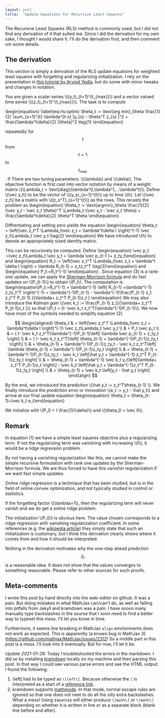 ```yaml
---
layout: post
title:  "Update equations for Recursive Least Squares"
---
```

The Recursive Least Squares (RLS) method is commonly used, but I did not find any derivation of it that suited me. 
Since I did the derivation for my own sake, I thought I would share it.
I'll do the derivation first, and then comment om some details.


## The derivation
This section is simply a derivation of the RLS update equations for weighted least squares with forgetting and regularizing initialization.
I rely on the presentation in [this tutorial by Arvind Yedla](http://pfister.ee.duke.edu/courses/ece586/ex\_proj\_2008.pdf), but do some with minor tweaks and changes in notation.

You are given a scalar series \\((y\_t)\_{t=1}^{t\_{max}}\\) and a vector valued time series \\((z\_t)\_{t=1}^{t\_{max}}\\). The task is to compute

\\begin{equation}
\label{eq:rls:optim} \theta\_t := \text{arg min}\_\theta \frac{1}{2} \sum\_{s=1}^{t} \lambda^{t-s} |y\_{s} - \theta^T z\_{s} |^2 + \frac{\lambda^t\delta}{2} |\theta|^2 \tag{1}
\\end{equation}

repeatedly for $$t$$ from $$t=1$$ to $$t_{max}$$. If  There are two tuning parameters: \\(\lambda\\) and \\(\delta\\).
The objective function is first cast into vector notation by means of a weight matrix \\(\Lambda\_t = \text{diag}(\lambda^0,\lambda^1,...\lambda^t)\\).
Define \\(\vec y\_t\\) to be the vector of \\((y\_s)\_{s=1}^{t}\\) up to time \\(t\\).
Let \\(\vec z\_t\\) be a matrix with \\((z\_s^T)\_{s=1}^{t}\\) as the rows. This recasts the problem as
\\begin{equation} \theta\_t := \text{argmin}\_\theta \frac{1}{2} (\vec y\_t -  \vec z\_t \theta)^T \Lambda\_t (\vec y\_t - \vec z\_t \theta) + \frac{\lambda^t\delta}{2} \theta^T \theta \\end{equation}
 

Diffrentiating and setting zero yields the equation
\\begin{equation} \theta\_t = \left(\vec z\_t^T \Lambda\_t\vec z\_t + \lambda^t\delta I \right)^{-1} \vec z\_t\Lambda\_t \vec y\_t  \tag{2} \\end{equation}
We have introduced \\(I\\) to denote an appropriately sized identity matrix.

This can be recursively be computed. Define 
\\begin{equation} \vec p\_t :=\vec z\_t\Lambda\_t \vec y\_t = \lambda \vec p\_{t-1 }+ z\_ty\_t\\end{equation}
and 
\\begin{equation} R\_t := \left(\vec z\_t^T \Lambda\_t\vec z\_t + \lambda^t \delta I \right)  = \lambda R\_{t-1} + z\_tz\_t^T \tag{3}\\end{equation}
and 
\\begin{equation} P\_t:=R\_t^{-1} \\end{equation}
. Since equation (3) is a rank-one update, we can apply the  [Sherman–Morrison formula](https://en.wikipedia.org/wiki/Sherman%E2%80%93Morrison\_formula) and do fast updates on \\(P\_{t-1}\\) to obtain \\(P\_t\\).
The computation is
\\begin{equation}P\_t:=R\_t^{-1} = \lambda^{-1} \left( R\_{t-1} +\lambda^{-1} z\_tz\_t^T   \right)^{-1} = \lambda^{-1}P\_{t-1} - \lambda^{-1}\frac{P\_{t-1} z\_t z\_t^T P\_{t-1} }{\lambda+ z\_t^T P\_{t-1}z\_t } \\end{equation}
We may also introduce the _Kalman gain_ \\(\vec k\_t := \frac{P\_{t-1} z\_t}{\lambda+ z\_t^T P\_{t-1}z\_t }\\) so that \\(P\_t = (I- \vec k\_t z\_t^T)\lambda^{-1}P\_{t-1}\\). We now have most of the symbols needed to simplify equation (2).


$$
\begin{aligned}
	\theta_t
	 & = \left(\vec z_t^T \Lambda_t\vec z_t + \lambda^t\delta I \right)^{-1} \vec z_t\Lambda_t \vec y_t                                                               \\
	 & = P_t \vec p_t                                                                                                                                                     \\
	 & = ( I- \vec k_t z_t^T)\lambda^{-1}P_{t-1}\left[ \lambda \vec p_{t-1} + z_ty_t \right]                                                                        \\
	 & = ( I- \vec k_t z_t^T)\left[ \theta_{t-1} + \lambda^{-1}P_{t-1}z_ty_t \right\]                                                                                \\
	 & =   \theta_{t-1} + \lambda^{-1}P_{t-1}z_ty_t - \vec k_t z_t^T\left[ \lambda \theta_{t-1} + \lambda^{-1}P_{t-1}z_ty_t \right]                             \\
	 & =   \theta_{t-1} + \lambda^{-1}P_{t-1}z_ty_t - \vec k_t \left[\hat y_t + \lambda^{-1} z_t^T P_{t-1}z_ty_t \right]                                        \\
	 & =   \theta_{t-1} + \lambda^{-1} \vec k_t y_t\left[\lambda+ z_t^T P_{t-1}z_t \right\] - \vec k_t \left[\hat y_t + \lambda^{-1}z_t^T P_{t-1}z_ty_t \right] \\
	 & =   \theta_{t-1} + \vec k_t \left[y_t - \hat y_t \right]
\end{align}
$$

By the end, we introduced the prediction \\(\hat y\_t := z\_t^T\theta\_{t-1} \\). We finally introduce the _prediction error_ or _innovation_ \\(e\_t := y\_t - \hat y\_t\\) and arrive at our final update equation
\\begin{equation} \theta\_t = \theta\_{t-1}+\vec k\_t e\_t\\end{equation}

We initialize with \\(P\_0 = I \frac{1}{\delta}\\) and \\(\theta\_0 = \vec 0\\).

## Remark

In equation (1) we have a simple least squares objective plus a regularizing term. If not the regularizing term was vanishing with increasing \\(t\\), it would be a ridge regression problem.

By not having a vanishing regularization like this, we cannot make the simple recursive formulation with rank one updates by the Sherman-Morrison formula. We are thus forced to have this vanishin regularization if we want fast simple updates.

Online ridge regression is a technique that has been studied, but is in the field of online convex optimization, and not typically studied in control or statistics.

If the forgetting factor \\(\lambda=1\\), then the regularizing term will never vanish and we do get a online ridge problem.

The initialization \\(P\_0\\) is obvious here. The value chosen corresponds to a ridge regression with vanishing regularization coefficient. In some references (e.g. the [wikipedia article](https://en.wikipedia.org/wiki/Recursive_least_squares_filter)) they simply state that such an initialization is customary, but I think this derivation clearly shows where it comes from and how it should be interpreted.

Nothing in the derivation motivates why the one-step ahead prediction $$\hat y_t$$ is a reasonable idea. It does not show that the values converges to something reasonable. Please refer to other sources for such proofs.

## Meta-comments
I wrote this post by hand directly into the web-editor on github. It was a pain. But doing mistakes in what MathJax can/can't do, as well as falling into pitfalls from Jekyll and kramdown was a pain. I have soooo many manually type backslashes in the sourse that I soon need to find a better way to typeset this mess. I'll let you know in time.

Furthermore, it seems line breaking in MathJax `align` environments does not work as expected. 
This is apparently (a known bug in MathJax 3](https://github.com/mathjax/MathJax/issues/2312)
So a middle part in this post is a mess. 
I'll look into it eventually. But for now, I'll let it be.

_Update 2021-01-28_: Today I troubleshooted the errors in the markdown. I did so by installing [kramdown](https://kramdown.gettalong.org/) locally on my machine and then parsing this post. In that way I could see various parse errors and see the HTML output. I found the following:

1. \\left\[ had to be typed as `\\left\[`. Because otherwise the `[` is interpreted as a start of a [reference link](https://kramdown.gettalong.org/syntax.html#reference-links). 	
2. kramdown supports [mathmode](https://kramdown.gettalong.org/syntax.html#math-blocks). In that mode, normal escape rules are ignored so that one does not neet to do all the silly extra backslashes. What a mess! Using `$$math$$` will either produce `\[math\]` or `\(math\)` depending on whether it is written in line or as a separate block (blank line before and after).
